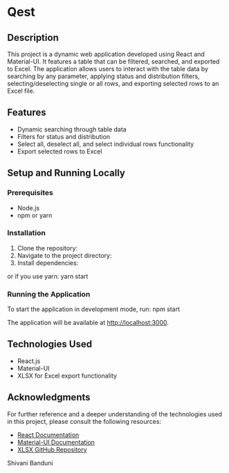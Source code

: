 # Qest

## Description

This project is a dynamic web application developed using React and Material-UI. It features a table that can be filtered, searched, and exported to Excel. The application allows users to interact with the table data by searching by any parameter, applying status and distribution filters, selecting/deselecting single or all rows, and exporting selected rows to an Excel file.

## Features

- Dynamic searching through table data
- Filters for status and distribution
- Select all, deselect all, and select individual rows functionality
- Export selected rows to Excel

## Setup and Running Locally

### Prerequisites

- Node.js
- npm or yarn

### Installation

1. Clone the repository:
2. Navigate to the project directory:
3. Install dependencies:

or if you use yarn: yarn start


### Running the Application

To start the application in development mode, run: npm start


The application will be available at [http://localhost:3000](http://localhost:3000).

## Technologies Used

- React.js
- Material-UI
- XLSX for Excel export functionality



## Acknowledgments

For further reference and a deeper understanding of the technologies used in this project, please consult the following resources:
- [React Documentation](https://reactjs.org/docs/getting-started.html)
- [Material-UI Documentation](https://mui.com/)
- [XLSX GitHub Repository](https://github.com/SheetJS/sheetjs)


 Shivani Banduni





